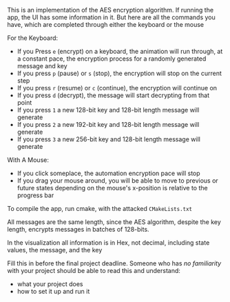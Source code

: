 This is an implementation of the AES encryption algorithm. If running the app,
the UI has some information in it. But here are all the commands you have,
which are completed through either the keyboard or the mouse

For the Keyboard:
* If you Press `e` (encrypt) on a keyboard, the animation will run
through, at a constant pace, the encryption process for a
randomly generated message and key
* If you press `p` (pause) or `s` (stop), the encryption will
stop on the current step
* If you press `r` (resume) or `c` (continue), the encryption
will continue on
* If you press `d` (decrypt), the message will start decrypting
from that point
* If you press `1` a new 128-bit key and 128-bit length message
will generate
* If you press `2` a new 192-bit key and 128-bit length message
will generate
* If you press `3` a new 256-bit key and 128-bit length message
will generate

With A Mouse:
* If you click someplace, the automation encryption pace will
stop
* If you drag your mouse around, you will be able to move
to previous or future states depending on the mouse's
  x-position is relative to the progress bar
  
To compile the app, run cmake, with the attacked `CMakeLists.txt`

All messages are the same length, since the AES algorithm, 
despite the key length, encrypts messages in batches of 128-bits.

In the visualization all information is in Hex, not decimal,
including state values, the message, and the key



Fill this in before the final project deadline. Someone who has _no familiarity_ with your project should be able to read this and understand:
* what your project does
* how to set it up and run it
